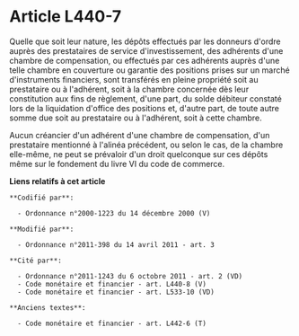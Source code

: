 # Article L440-7

Quelle que soit leur nature, les dépôts effectués par les donneurs d'ordre auprès des prestataires de service
d'investissement, des adhérents d'une chambre de compensation, ou effectués par ces adhérents auprès d'une telle chambre en
couverture ou garantie des positions prises sur un marché d'instruments financiers, sont transférés en pleine propriété soit
au prestataire ou à l'adhérent, soit à la chambre concernée dès leur constitution aux fins de règlement, d'une part, du solde
débiteur constaté lors de la liquidation d'office des positions et, d'autre part, de toute autre somme due soit au
prestataire ou à l'adhérent, soit à cette chambre. 

Aucun créancier d'un adhérent d'une chambre de compensation, d'un prestataire mentionné à l'alinéa précédent, ou selon le
cas, de la chambre elle-même, ne peut se prévaloir d'un droit quelconque sur ces dépôts même sur le fondement       du livre
VI du code de commerce.

**Liens relatifs à cet article**

	**Codifié par**:

	  - Ordonnance n°2000-1223 du 14 décembre 2000 (V)

	**Modifié par**:

	  - Ordonnance n°2011-398 du 14 avril 2011 - art. 3

	**Cité par**:

	  - Ordonnance n°2011-1243 du 6 octobre 2011 - art. 2 (VD)
	  - Code monétaire et financier - art. L440-8 (V)
	  - Code monétaire et financier - art. L533-10 (VD)

	**Anciens textes**:

	  - Code monétaire et financier - art. L442-6 (T)
